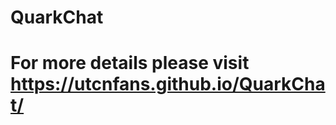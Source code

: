 QuarkChat
====================
# For more details please visit https://utcnfans.github.io/QuarkChat/

